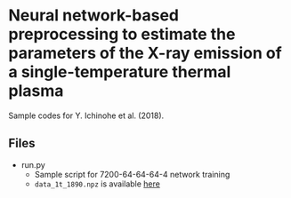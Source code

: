 # Neural network-based preprocessing to estimate the parameters of the X-ray emission of a single-temperature thermal plasma

Sample codes for Y. Ichinohe et al. (2018).

## Files
- run.py
  - Sample script for 7200-64-64-64-4 network training
  - `data_1t_1890.npz` is available [here](http://google.com)
